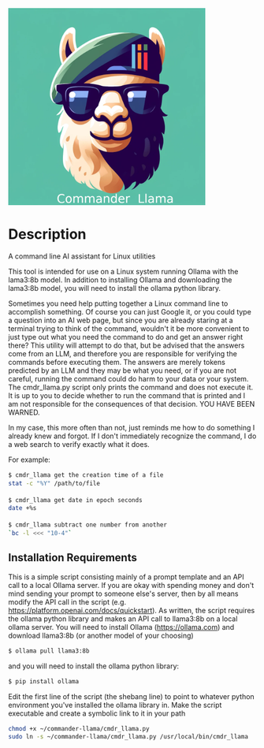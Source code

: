 <img src="assets/commander_llama.png" alt="Project Logo" width="400" height="400">

# Description
A command line AI assistant for Linux utilities

This tool is intended for use on a Linux system running Ollama with the lama3:8b model.  In addition to installing Ollama and downloading the lama3:8b model, you will need to install the ollama python library.

Sometimes you need help putting together a Linux command line to accomplish something.  Of course you can just Google it, or you could type a question into an AI web page, but since you are already staring at a terminal trying to think of the command, wouldn't it be more convenient to just type out what you need the command to do and get an answer right there?
This utility will attempt to do that, but be advised that the answers come from an LLM, and therefore you are responsible for verifying the commands before executing them.  The answers are merely tokens predicted by an LLM and they may be what you need, or if you are not careful, running the command could do harm to your data or your system.  The cmdr_llama.py script only prints the command and does not execute it.  It is up to you to decide whether to run the command that is printed and I am not responsible for the consequences of that decision. 
YOU HAVE BEEN WARNED.

In my case, this more often than not, just reminds me how to do something I already knew and forgot.  If I don't immediately recognize the command, I do a web search to verify exactly what it does.

For example:
```bash
$ cmdr_llama get the creation time of a file
stat -c "%Y" /path/to/file

$ cmdr_llama get date in epoch seconds
date +%s

$ cmdr_llama subtract one number from another
`bc -l <<< "10-4"`
```

## Installation Requirements
This is a simple script consisting mainly of a prompt template and an API call to a local Ollama server.
If you are okay with spending money and don't mind sending your prompt to someone else's server, then by all means modify the API call in the script (e.g. https://platform.openai.com/docs/quickstart).
As written, the script requires the ollama python library and makes an API call to llama3:8b on a local ollama server.
You will need to install Ollama (https://ollama.com) and download llama3:8b (or another model of your choosing)
```bash
$ ollama pull llama3:8b
```
and you will need to install the ollama python library:
```bash
$ pip install ollama
```
Edit the first line of the script (the shebang line) to point to whatever python environment you've installed the ollama library in.
Make the script executable and create a symbolic link to it in your path
```bash
chmod +x ~/commander-llama/cmdr_llama.py
sudo ln -s ~/commander-llama/cmdr_llama.py /usr/local/bin/cmdr_llama
```
